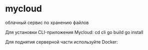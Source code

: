 # mycloud
облачный сервис по хранению файлов

Для установки CLI-приложения Mycloud:
  cd cli
  go build
  go install

Для поднятия серверной части используйте Docker:
    
 